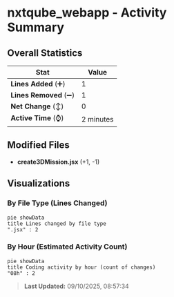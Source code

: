 # nxtqube_webapp - Activity Summary 

## Overall Statistics

| Stat                   | Value                                                             |
| ---------------------- | ----------------------------------------------------------------- |
| **Lines Added** (➕)   | 1                                          |
| **Lines Removed** (➖) | 1                                        |
| **Net Change** (↕)    | 0                |
| **Active Time** (⌚)   | 2 minutes |


## Modified Files
- **create3DMission.jsx** (+1, -1)

## Visualizations

### By File Type (Lines Changed)

```mermaid
pie showData
title Lines changed by file type
".jsx" : 2
```

### By Hour (Estimated Activity Count)

```mermaid
pie showData
title Coding activity by hour (count of changes)
"08h" : 2
```


> **Last Updated:** 09/10/2025, 08:57:34
